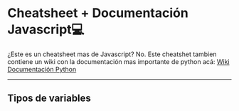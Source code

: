 # Cheatsheet + Documentación Javascript💻

¿Este es un cheatsheet mas de Javascript? No. Este cheatshet tambien contiene un wiki con la documentación mas importante de python acá:
[Wiki Documentación Python](https://github.com/fabiansato/javascript-cheatsheet/wiki "Documentación  deJavascript")

------------------------------
## Tipos de variables

```


